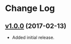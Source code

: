 # Change Log

## [v1.0.0](https://github.com/arsnebula/nebula-dialog/releases/tag/v1.0.0) (2017-02-13)

- Added initial release.